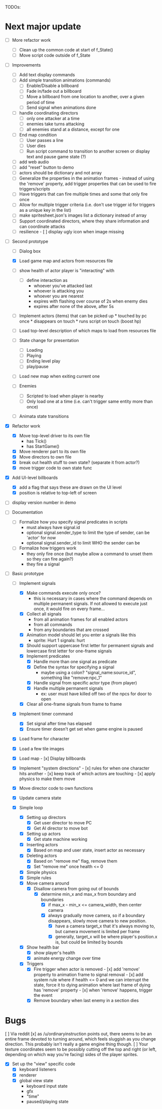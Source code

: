 
TODOs:

# Next major update

- [ ] More refactor work
    - [ ] Clean up the common code at start of f_State()
    - [ ] Move script code outside of f_State

- [ ] Improvements
    - [ ] Add text display commands
    - [ ] Add simple transition animations (commands)
        - [ ] Enable/Disable a billboard
        - [ ] Fade in/fade out a billboard
        - [ ] Move a billboard from one location to another, over a given period of time
        - [ ] Send signal when animations done
    - [ ] handle coordinating directors
        - [ ] only one attacker at a time
        - [ ] enemies take turns attacking
        - [ ] all enemies stand at a distance, except for one
    - [ ] End map condition
        - [ ] User passes a line
        - [ ] User dies
        - [ ] Run script command to transition to another screen or display text and pause game state (?)
    - [ ] add web audio
    - [ ] add "reset" button to demo
    - [ ] actors should be dictionary and not array
    - [ ] Generalize the properties in the animation frames
          - instead of using the 'remove' property, add trigger properties that can be used to fire triggers/scripts
    - [ ] Have triggers that can fire multiple times and some that only fire once
    - [ ] Allow for multiple trigger criteria (i.e. don't use trigger id for triggers as a unique key in the list)
    - [ ] make spritesheet.json's images list a dictionary instead of array
    - [ ] Support coordinated directors, where they share information and can coordinate attacks
    - [ ] resilience
          - [ ] display ugly icon when image missing

- [ ] Second prototype
    - [ ] Dialog box

    - [x] Load game map and actors from resources file
    - [ ] show health of actor player is "interacting" with
        - [ ] define interaction as
            - whoever you've attacked last
            - whoever is attacking you
            - whoever you are nearest
            - expires with flashing over course of 2s when enemy dies
            - expires after none of the above, after 5s
    - [ ] Implement actors (items) that can be picked up
          * touched by pc once
          * disappears on touch
          * runs script on touch (boost hp)
    - [ ] Load top-level description of which maps to load from resources file
    - [ ] State change for presentation
        - [ ] Loading
        - [ ] Playing
        - [ ] Ending level play
        - [ ] play/pause
    - [ ] Load new map when exiting current one
    - [ ] Enemies
        - [ ] Scripted to load when player is nearby
        - [ ] Only load one at a time (i.e. can't trigger same entity more than once)
     - [ ] Animata state transitions

- [x] Refactor work
    - [x] Move top-level driver to its own file
        - has Tick()
        - has StartGame()
    - [x] Move renderer part to its own file
    - [x] Move directors to own file
    - [x] break out health stuff to own state? (separate it from actor?)
    - [x] move trigger code to own state func

- [x] Add UI-level billboards
    - [x] add a flag that says these are drawn on the UI level
    - [x] position is relative to top-left of screen

- [ ] display version number in demo

- [ ] Documentation
    - [ ] Formalize how you specify signal predicates in scripts
        - must always have signal.id
        - optional signal.sender_type to limit the type of sender, can be 'actor' for now
        - optional signal.sender_id to limit WHO the sender can be
    - [ ] Formalize how triggers work
        - they only fire once (but maybe allow a command to unset them so they can fire again?)
        - they fire a signal

- [ ] Basic prototype
    - [ ] Implement signals
        - [x] Make commands execute only once?
            - this is necessary in cases where the command depends on multiple permanent signals. If not allowed
              to execute just once, it would fire on every frame...
        - [x] Collect all signals
            - from all animation frames for all enabled actors
            - from all commands
            - from any boundaries that are crossed
        - [x] Animation model should let you enter a signals like this
            - sprite: Hurt 1
              signals: hurt
        - [x] Should support uppercase first letter for permanent signals and lowercase first letter for one-frame signals
        - [x] Implement predicates
            - [x] Handle more than one signal as predicate
            - [x] Define the syntax for specifying a signal 
                - maybe using a colon? "signal_name:source_id", something like "remove:npc_1"
            - [x] Handle signal from specific actor type (from player)
            - [x] Handle multiple permanent signals
                - ex: user must have killed off two of the npcs for door to open
        - [x] Clear all one-frame signals from frame to frame
    - [x] Implement timer command
        - [x] Set signal after time has elapsed
        - [x] Ensure timer doesn't get set when game engine is paused 
            
    - [x] Load frame for character
    - [x] Load a few tile images
    - [x] Load map
          - [x] Display billboards
    - [x] Implement "system directions"
          - [x] rules for when one character hits another
                - [x] keep track of which actors are touching
          - [x] apply physics to make them move
    - [x] Move director code to own functions

    - [x] Update camera state

    - [x] Simple loop
        - [x] Setting up directors
            - [x] Get user director to move PC
            - [x] Get AI director to move bot
        - [x] Setting up actors
            - [x] Get state machine working
        - [x] Inserting actors
            - [x] Based on map and user state, insert actor as necessary
        - [x] Deleting actors
            - [x] Based on "remove me" flag, remove them
            - [x] Set "remove me" once health <= 0
        - [x] Simple physics
        - [x] Simple rules
        - [x] Move camera around
            - [x] Disallow camera from going out of bounds
                - [x] determine min_x and max_x from boundary and boundaries
                    - [x] if max_x - min_x <= camera_width, then center camera
                    - [x] always gradually move camera, so if a boundary disappears, slowly move camera
                          to new position. 
                        - [x] have a camera target_x that it's always moving to, but camera movement is limited per frame
                        - [x] generally, target_x will be where player's position.x is, but could be limited by bounds
        - [x] Show health bar
            - [x] show player's health
            - [x] animate energy change over time
        - [x] Triggers
            - [x] Fire trigger when actor is removed
                  - [x] add 'remove' property to animation frame to signal removal
                  - [x] add system rule where if health <= 0 and we can interrupt the state, force it to dying animation
                        where last frame of dying has 'remove' property
                  - [x] when 'remove' happens, trigger the event
            - [x] Remove boundary when last enemy in a section dies

# Bugs

[ ] Via reddit
    [x] as /u/ordinaryinstruction points out, there seems to be an entire frame devoted to turning around, which feels sluggish as you change direction. This probably isn't really a game engine thing though.
    [ ] Your texture coordinates seem to be possibly cutting off the top and right (or left, depending on which way you're facing) sides of the player sprites.
    


- [x] Set up the "view" specific code
    - [x] keyboard listeners
    - [x] renderer
    - [x] global view state
        - keyboard input state
        - gfx
        - "time"
        - paused/playing state

